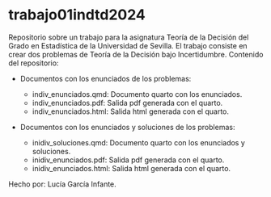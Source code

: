 # trabajo01indtd2024
Repositorio sobre un trabajo para la asignatura Teoría de la Decisión del Grado en Estadística de la Universidad de Sevilla.
El trabajo consiste en crear dos problemas de Teoría de la Decisión bajo Incertidumbre.
Contenido del repositorio: 
- Documentos con los enunciados de los problemas:
  - indiv_enunciados.qmd: Documento quarto con los enunciados.
  - indiv_enunciados.pdf: Salida pdf generada con el quarto.
  - indiv_enunciados.html: Salida html generada con el quarto.
    
- Documentos con los enunciados y soluciones de los problemas:
  - inidiv_soluciones.qmd: Documento quarto con los enunciados y soluciones.
  - inidiv_enunciados.pdf: Salida pdf generada con el quarto.
  - inidiv_enunciados.html: Salida html generada con el quarto.
 
Hecho por: Lucía García Infante. 
